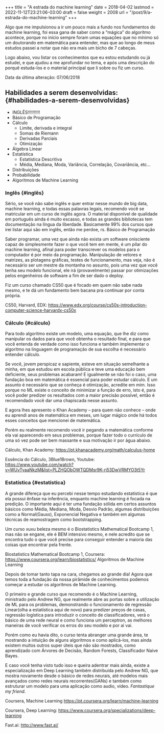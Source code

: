 +++
title = "A estrada do machine learning"
date = 2018-04-02
lastmod = 2022-11-12T23:21:06-03:00
draft = false
weight = 2008
url = "/post/9/a-estrada-do-machine-learning"
+++

Algo que me impulsionou a ir um pouco mais a fundo nos fundamentos do machine
learning, foi essa gana de saber como a “mágica” do algoritmo acontece, porque
no início sempre foram umas equações que no mínimo só um doutorando em
matemática para entender, mas que ao longo de meus estudos passei a notar que
não era mais um bicho de 7 cabeças.

Logo abaixo, vou listar os conhecimentos que eu estou estudando ou já estudei, e
que ajudou a me aprofundar no tema, e após uma descrição do porquê estuda-los e
o material principal que li sobre ou fiz um curso.

Data da última alteração: 07/06/2018


## Habilidades a serem desenvolvidas: {#habilidades-a-serem-desenvolvidas}

-   INGLÊS!!!!!!!!!!
-   Básico de Programação
-   Cálculo
    -   Limite, derivada e integral
    -   Somas de Riemann
    -   Derivadas Parciais
    -   Otimização
-   Álgebra Linear
-   Estatística
    -   Estatística Descritiva
    -   Média, Mediana, Moda, Variância, Correlação, Covariância, etc...
-   Distribuições
-   Probabilidade
-   Algoritmos de Machine Learning


### Inglês {#inglês}

Sério, se você não sabe inglês e quer entrar nesse mundo de big data, machine
learning, e todas essas palavras legais, recomendo você se matricular em um
curso de inglês agora. O material disponível de qualidade em português ainda é
muito escasso, e todas as grandes bibliotecas tem documentação na língua da
liberdade. Basicamente 99% dos cursos que irei listar aqui são em inglês, então
me perdoe, rs. Básico de Programação

Saber programar, uma vez que ainda não exista um software onisciente capaz de
simplesmente fazer o que você tem em mente, é um pilar do machine learning,
afinal para poder transcrever os modelos para o computador é por meio da
programação. Manipulação de vetores e matrizes, as plotagens gráficas, testes de
funcionamento, mas veja, não é necessário ser um mestre da montanha no assunto,
pois uma vez que você tenha seu modelo funcional, ele irá (provavelmente) passar
por otimizações pelos engenheiros de software a fim de ser dado o deploy.

Fiz um curso chamado CS50 que é focado em quem não sabe nada mesmo, e te dá um
fundamento bem bacana pra continuar por conta própria.

CS50, Harvard, EDX:
<https://www.edx.org/course/cs50s-introduction-computer-science-harvardx-cs50x>


### Cálculo {#cálculo}

Para todo algoritmo existe um modelo, uma equação, que lhe diz como manipular os
dados para que você obtenha o resultado final, e para que você entenda de
verdade como isso funciona e também implementar o algoritmo na linguagem de
programação de sua escolha é necessário entender cálculo.

Se você, jovem perspicaz e sapiente, esteve em situação semelhante a minha, em
que estudou em escola pública e teve uma educação bem deficiente, seus problemas
acabaram! E igualmente se não foi o caso, uma fundação boa em matemática é
essencial para poder estudar cálculo. E um assunto é necessário que se conheça é
otimização, acredite em mim. Isso porque no ML existe o conceito de minimizar a
função de erro, isto é, para você poder predizer os resultados com a maior
precisão possível, então é recomendado você dar uma chapiscada nesse assunto.

E agora lhes apresento o Khan Academy – para quem não conhece – onde eu aprendi
anos de matemática em meses, um lugar mágico onde há todos esses conceitos que
mencionei de matemática.

Porém eu realmente recomendo vocë ir pegando a matemática conforme ela vai
aparecendo em seus problemas, porque fazer todo o currículo de uma só vez pode
ser bem massante e sua motivação ir por água abaixo.

Cálculo, Khan Academy: <https://pt.khanacademy.org/math/calculus-home>

Essência do Cálculo, 3Blue1Brown, Youtube:
<https://www.youtube.com/watch?v=WUvTyaaNkzM&list=PLZHQObOWTQDMsr9K-rj53DwVRMYO3t5Yr>


### Estatística {#estatística}

A grande difereça que eu percebi nesse tempo estudando estatística é que ela
possui ênfase na inferência, enquanto machine learning é focada na predição. O
importante aqui é ter uma fundação sólida em certos assuntos básicos como Média,
Mediana, Moda, Desvio Padrão, algumas distribuições como a Normal(Gauss),
Exponencial Negativa e também em algumas técnicas de reamostragem como
bootstrapping.

Um curso xuxu beleza mesmo é o Biostatistics Mathematical Bootcamp 1, mas não se
engane, ele é BEM intensivo mesmo, e nele acredito que se encontra tudo o que
você precise para conseguir entender a maioria das coisas que encontrar pela
frente.

Biostatistics Mathematical Bootcamp 1, Coursera:
<https://www.coursera.org/learn/biostatistics/> Algoritmos de Machine Learning

Depois de tomar tanto tapa na cara, chegamos ao grande dia! Agora que temos toda
a fundação da nossa pirâmide de conhecimentos podemos começar a estudar os
algoritmos de Machine Learning.

O primeiro e grande curso que recomendo é o Machine Learning, ministrado pelo
Andrew NG, que realmente abre as portas sobre a utilização de ML para os
problemas, demonstrando o funcionamento de regressão Linear(olha a estatística
aqui de novo) para predizer preços de casas, regressão logística para introduzir
o conceito de classificadores, verá o básico de uma rede neural e como funciona
um perceptron, as melhores maneiras de você verificar os erros do seu modelo e
por aí vai.

Porém como eu havia dito, o curso tenta abranger uma grande área, te mostrando a
intuição de alguns algoritmos e como aplicá-los, mas ainda existem muitos outros
super úteis que não são mostrados, como aprendizado com Árvores de Decisão,
Random Forests, Classificador Naive Bayes.

E caso você tenha visto tudo isso e queira adentrar mais ainda, existe a
especialização em Deep Learning também distribuída pelo Andrew NG, que mostra
novamente desde o básico de redes neurais, até modelos mais avançados como redes
neurais recorrentes(GANs) e também como estruturar um modelo para uma aplicação
como audio, vídeo. _Fantastique my friend_.

Coursera, Machine Learning <https://pt.coursera.org/learn/machine-learning>

Coursera, Deep Learning: <https://www.coursera.org/specializations/deep-learning>

Fast.ai: <http://www.fast.ai/>
